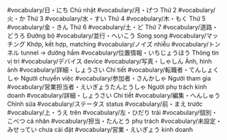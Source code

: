 #vocabulary/日・にち Chủ nhật
#vocabulary/月・げつ Thứ 2 
#vocabulary/火・か Thứ 3
#vocabulary/水・すい Thứ 4
#vocabulary/木・もく Thứ 5
#vocabulary/金・きん Thứ 6
#vocabulary/土・ど Thứ 7
#vocabulary/道路・どうろ Đường bộ
#vocabulary/並行・へいこう Song song
#vocabulary/マッチング Khớp, kết hợp, matching
#vocabulary/ノイズ nhiễu
#vocabulary/トンネル tunnel -> đường hầm
#vocabulary/位置情報・いちじょうほう Thông tin vị trí
#vocabulary/デバイス device
#vocabulary/写真・しゃしん Ảnh, hình ảnh
#vocabulary/詳細・しょうさい Chi tiết
#vocabulary/転職者・てんしょくしゃ Người chuyển việc
#vocabulary/参加者・さんかしゃ Người tham gia
#vocabulary/営業担当者・えいぎょうたんとうしゃ Người phụ trách kinh doanh
#vocabulary/詳細・しょうさい Chi tiết
#vocabulary/編集・へんしゅう Chỉnh sửa
#vocabulary/ステータス status
#vocabulary/前・まえ trước
#vocabulary/上・うえ trên
#vocabulary/左・ひだり trái
#vocabulary/個別・こべつ cá nhân
#vocabulary/担当・たんとう phụ trách
#vocabulary/未設定・みせってい chưa cài đặt
#vocabulary/営業・えいぎょう kinh doanh